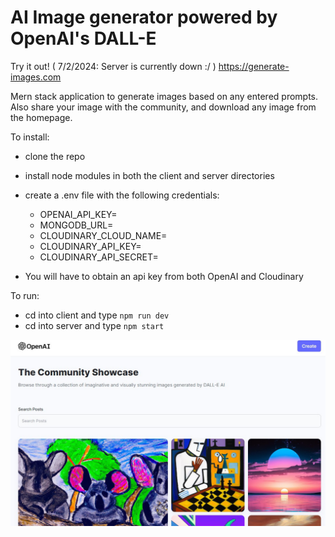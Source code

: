 # AI Image generator powered by OpenAI's DALL-E

Try it out! ( 7/2/2024: Server is currently down :/ ) https://generate-images.com

Mern stack application to generate images based on any entered prompts. Also share your image with the community, and download any image from the homepage.

To install:
  - clone the repo
  - install node modules in both the client and server directories
  - create a .env file with the following credentials: 
  
    -  OPENAI_API_KEY=
    -  MONGODB_URL=
    -  CLOUDINARY_CLOUD_NAME=
    -  CLOUDINARY_API_KEY=
    -  CLOUDINARY_API_SECRET=
  - You will have to obtain an api key from both OpenAI and Cloudinary
  
  To run:
   - cd into client and type `npm run dev`
   - cd into server and type `npm start`
   
   ![image generator](client/public/dalle.jpg)

  
